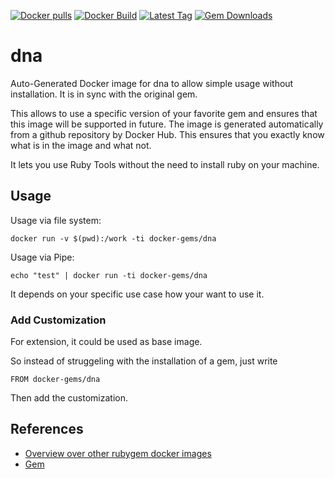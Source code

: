 [![Docker pulls](https://img.shields.io/docker/pulls/rubygem/dna.svg)](https://hub.docker.com/r/rubygem/dna/)
[![Docker Build](https://img.shields.io/docker/automated/rubygem/dna.svg)](https://hub.docker.com/r/rubygem/dna/)
[![Latest Tag](https://img.shields.io/github/tag/docker-rubygem/dna.svg)](https://hub.docker.com/r/rubygem/dna/)
[![Gem Downloads](https://img.shields.io/gem/dt/dna.svg)](https://rubygems.org/gems/dna/)
# dna

Auto-Generated Docker image for dna to allow simple usage without installation.
It is in sync with the original gem.

This allows to use a specific version of your favorite gem and ensures that this image will be supported in future.
The image is generated automatically from a github repository by Docker Hub.
This ensures that you exactly know what is in the image and what not.

It lets you use Ruby Tools without the need to install ruby on your machine.

## Usage

Usage via file system:

`docker run -v $(pwd):/work -ti docker-gems/dna`

Usage via Pipe:

`echo "test" | docker run -ti docker-gems/dna`

It depends on your specific use case how your want to use it.

### Add Customization

For extension, it could be used as base image.

So instead of struggeling with the installation of a gem, just write

`FROM docker-gems/dna`

Then add the customization.

## References

 - [Overview over other rubygem docker images](https://github.com/thinkbot/docker-rubygem)
 - [Gem](https://rubygems.org/gems/dna/)
